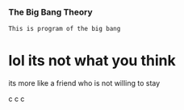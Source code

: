 ### The Big Bang Theory
`This is program of the big bang`
# lol its not what you think
  its more like a friend who is not willing to stay
  
c
c
c
